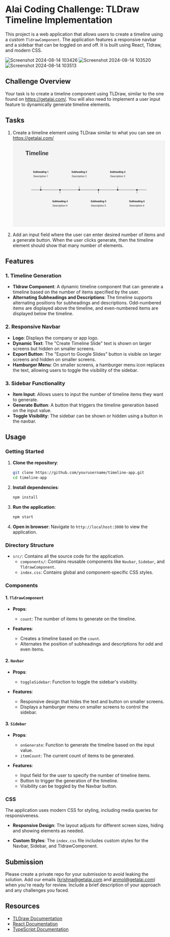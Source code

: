 # Alai Coding Challenge: TLDraw Timeline Implementation

This project is a web application that allows users to create a timeline using a custom `TldrawComponent`. The application features a responsive navbar and a sidebar that can be toggled on and off. It is built using React, Tldraw, and modern CSS.

![Screenshot 2024-08-14 103426](https://github.com/user-attachments/assets/da35d6ec-58d3-4c43-a84a-beb7aa335869)
![Screenshot 2024-08-14 103520](https://github.com/user-attachments/assets/2ca20b66-8397-4fd7-bfa1-1c7cc7c2dfb4)
![Screenshot 2024-08-14 103513](https://github.com/user-attachments/assets/13dc2bed-64bd-478b-bda1-889442bfc581)

## Challenge Overview

Your task is to create a timeline component using TLDraw, similar to the one found on https://getalai.com/. You will also need to implement a user input feature to dynamically generate timeline elements.

## Tasks

1. Create a timeline element using TLDraw similar to what you can see on https://getalai.com/
   ![Timeline Example](./src/assets/timeline.png)

2. Add an input field where the user can enter desired number of items and a generate button. When the user clicks generate,
   then the timeline element should show that many number of elements.

## Features

### 1. Timeline Generation
- **Tldraw Component**: A dynamic timeline component that can generate a timeline based on the number of items specified by the user.
- **Alternating Subheadings and Descriptions**: The timeline supports alternating positions for subheadings and descriptions. Odd-numbered items are displayed above the timeline, and even-numbered items are displayed below the timeline.

### 2. Responsive Navbar
- **Logo**: Displays the company or app logo.
- **Dynamic Text**: The "Create Timeline Slide" text is shown on larger screens but hidden on smaller screens.
- **Export Button**: The "Export to Google Slides" button is visible on larger screens and hidden on smaller screens.
- **Hamburger Menu**: On smaller screens, a hamburger menu icon replaces the text, allowing users to toggle the visibility of the sidebar.

### 3. Sidebar Functionality
- **Item Input**: Allows users to input the number of timeline items they want to generate.
- **Generate Button**: A button that triggers the timeline generation based on the input value.
- **Toggle Visibility**: The sidebar can be shown or hidden using a button in the navbar.

## Usage

### Getting Started

1. **Clone the repository**:
    ```bash
    git clone https://github.com/yourusername/timeline-app.git
    cd timeline-app
    ```

2. **Install dependencies**:
    ```bash
    npm install
    ```

3. **Run the application**:
    ```bash
    npm start
    ```

4. **Open in browser**:
    Navigate to `http://localhost:3000` to view the application.

### Directory Structure

- `src/`: Contains all the source code for the application.
  - `components/`: Contains reusable components like `Navbar`, `Sidebar`, and `TldrawComponent`.
  - `index.css`: Contains global and component-specific CSS styles.

### Components

#### 1. `TldrawComponent`

- **Props**:
  - `count`: The number of items to generate on the timeline.

- **Features**:
  - Creates a timeline based on the `count`.
  - Alternates the position of subheadings and descriptions for odd and even items.

#### 2. `Navbar`

- **Props**:
  - `toggleSidebar`: Function to toggle the sidebar's visibility.

- **Features**:
  - Responsive design that hides the text and button on smaller screens.
  - Displays a hamburger menu on smaller screens to control the sidebar.

#### 3. `Sidebar`

- **Props**:
  - `onGenerate`: Function to generate the timeline based on the input value.
  - `itemCount`: The current count of items to be generated.

- **Features**:
  - Input field for the user to specify the number of timeline items.
  - Button to trigger the generation of the timeline.
  - Visibility can be toggled by the Navbar button.

### CSS

The application uses modern CSS for styling, including media queries for responsiveness.

- **Responsive Design**: The layout adjusts for different screen sizes, hiding and showing elements as needed.


- **Custom Styles**: The `index.css` file includes custom styles for the Navbar, Sidebar, and TldrawComponent.



## Submission

Please create a private repo for your submission to avoid leaking the solution. Add our emails (krishna@getalai.com and anmol@getalai.com) when you're ready for review.
Include a brief description of your approach and any challenges you faced.

## Resources

- [TLDraw Documentation](https://tldraw.dev/)
- [React Documentation](https://reactjs.org/)
- [TypeScript Documentation](https://www.typescriptlang.org/docs/)
